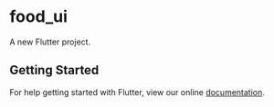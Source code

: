 # food_ui

A new Flutter project.

## Getting Started

For help getting started with Flutter, view our online
[documentation](https://flutter.io/).

